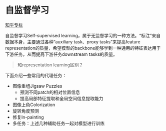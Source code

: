 # 自监督学习

[知乎专栏](https://zhuanlan.zhihu.com/p/563288232)

自监督学习Self-supervised learning，属于无监督学习的一种方法。“标注”来自数据本身，主要通过各种“auxiliary task、proxy tasks”来提高feature representation的质量，希望模型的backbone能够学到一种通用的特征表达用于下游任务，从而提高下游任务downstream tasks的质量。

> 和representation learning区别？

下面介绍一些常用的代理任务：

* 图像重组Jigsaw Puzzles
  * 预测不同patch的相对位置信息
  * 提高局部特征提取和全局空间信息提取能力
* 图像上色Colorization
* 旋转角度预测
* 修复In-painting
* 多任务：上述几种辅助任务一起对模型进行训练
